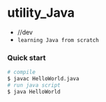 # utility_Java
- //dev 
- `learning Java from scratch`


### Quick start

```bash
# compile 
$ javac HelloWorld.java
# run java script 
$ java HelloWorld

```
